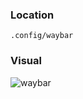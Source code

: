 ### Location
```.config/waybar```

### Visual
![waybar](https://github.com/EveIsSim/dotfiles/blob/master/.config/waybar/img.png)
